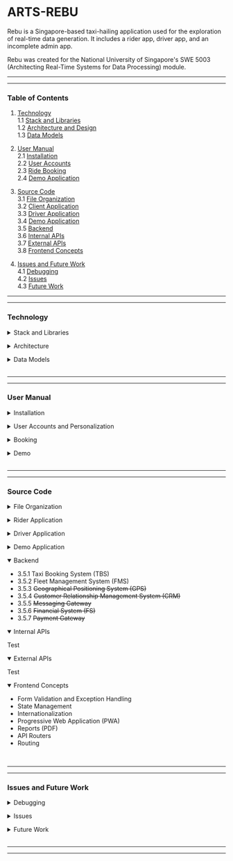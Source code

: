 <!-- Template: https://github.com/mvllow/next-pwa-template -->
<!-- Backend: https://www.youtube.com/watch?v=5PdEmeopJVQ -->

# ARTS-REBU

Rebu is a Singapore-based taxi-hailing application used for the exploration of real-time data generation. It includes a rider app, driver app, and an incomplete admin app.

Rebu was created for the National University of Singapore's SWE 5003 (Architecting Real-Time Systems for Data Processing) module.

---

---

### Table of Contents

1. [Technology](#technology)
   <br />1.1 [Stack and Libraries](#stack)
   <br />1.2 [Architecture and Design](#architecture)
   <br />1.3 [Data Models](#datamodel)

2. [User Manual](#usermanual)
   <br />2.1 [Installation](#installation)
   <br />2.2 [User Accounts](#accounts)
   <br />2.3 [Ride Booking](#booking)
   <br />2.4 [Demo Application](#demomanual)

3. [Source Code](#sourcecode)
   <br />3.1 [File Organization](#fileorganization)
   <br />3.2 [Client Application](#client)
   <br />3.3 [Driver Application](#driver)
   <br />3.4 [Demo Application](#demo)
   <br />3.5 [Backend](#backend)
   <br />3.6 [Internal APIs](#internalapis)
   <br />3.7 [External APIs](#externalapis)
   <br />3.8 [Frontend Concepts](#frontendconcepts)

4. [Issues and Future Work](#issues)
   <br />4.1 [Debugging](#debugging)
   <br />4.2 [Issues](#issues)
   <br />4.3 [Future Work](#futurework)

---

---

### Technology

<a id="stack"></a>

<details>
  <summary>Stack and Libraries</summary>

<br />**Tech Stack and Tools**

> Frontend: **NextJS** (13.4.1) [May 2023] <br />
> Backend: **Spring Boot** (3.0.6) [April 2023] <br />
> Real-Time Data: **Kafka** (3.0.7) [May 2023] <br />
> Batch Data: **MongoDB** <br />

<br />**Frontend Libraries**

Abstraction was generally avoided unless it was necessary or greatly reduced the amount of boilerplate code (for the sake of maintainability). Library selection is based off reputability according to number of installations (refer to the NPM Trends website) and TypeScript support

> Form Validation: `@hookform/resolvers`, `react-hook-form` <br />
> PDF Reports: `@progress/kendo-react-pdf` <br />
> Maps: `@react-gogle-maps/api`, `@googlemaps/markerclusterer` <br />
> Styling: `tailwindcss` <br />
> State Management: `recoil` <br />
> API Routing: `axios` <br />
> Websockets: `sockjs-client`, `stompjs` <br />
> PWA: `next-pwa`

<br />**Backend Libraries**

> Websockets: `spring-boot-starter-websocket`, `sockjs-client`, `stomp-websocket` <br />
> Real-Time Data: `spring-kafka` <br />
> Data Modelling: `lombok` <br />
> JSON Parsing: `gson`

<br />**External APIs**

The Fleet Management System (FMS) simulates taxi location by pulling taxi availability from the Singapore Government's open data API. This API returns a list of all available public taxis in the country and updates every 30 seconds

> Maps: **Google Maps API** (v3) <br />
> Fleet Management: **Taxi Availability API** (data.gov.sg)

  <br />

</details>

<a id="architecture"></a>

<details>
  <summary>Architecture</summary>

The architecture is event-based where each frontend application communicates with the backend through endpoints. The backend relays stream data back to the frontend via web sockets

</details>

<a id="datamodel"></a>

<details>
  <summary>Data Models</summary>

There are 5 MongoDB tables and 4 stream data models:

**MongoDB Models** (Batch Data)

These can be found in the backend through their respective folders

```js
Booking
  bookingID: integer
  messageSubmitedTime: long (ms since epoch)
  messageReceivedTime: long (ms since epoch)
  customerID: integer
  customerName: string
  phoneNumber: integer
  pickUpLocation: Location
  pickUpTime: long (ms since epoch)
  dropLocation: Location
  taxiType: 'regular' | 'plus'
  fareType: 'metered' | 'fixed'
  fare: string
  eta: integer (seconds) (unused)
  status: 'requested' | 'dispatched' | 'cancelled' | 'completed'
  driverID: integer
  sno: integer
  distance: float (meters)
  paymentMethod: string (cash or card number)
  dropTime: long (ms since epoch)
```

```js
Customer
  customerID: integer
  customerName: string
  memberCategory: string (unused)
  age: integer
  gender: string
  amountSpent: double (unused)
  address: string
  city: string (unused)
  countryCode: string (unused)
  contactTitle: string
  phoneNumber: integer
  email: string
  password: string
  phoneCountryCode: integer
  home: Location
  work: Location
  savedLocations: Location[]
  paymentMethods: []
    cardHolder: string
    cardNumber: long
    expiryDate: integer
    cvv: integer
    defaultPaymentMethod: boolean
```

```js
Location (subclass for Customer and Booking)
placeID: string (cachable key from Google Maps API) (unused)
lat: float
lng: float
postcode: string
address: string
placeName: string
```

```js
Driver;
driverID: integer;
driverName: string;
phoneNumber: integer;
rating: double;
```

```js
Review
  reviewID: integer (ID)
  customerID: integer
  driverID: integer
  messageReceivedTime: long (ms since epoch)
  rating: integer (1 to 5)
  reviewBody: string
  areasOfImprovement:
    cleanliness: boolean
    politeness: boolean
    punctuality: boolean
    bookingProcess: boolean
    waitTime: boolean
```

```js
Taxi;
sno: integer(ID);
taxiNumber: string;
taxiType: "plus" | "regular";
tmdtid: string;
taxiFeature: taxiMakeModel: string;
taxiPassengerCapacity: integer;
taxiColor: string;
registeredDrivers: [](unused);
driverID: integer;
driverName: string;
driverPhone: integer;
```

<i>\*sno = serial number; tmdtid may be a better key for auto-incrementing</i>

**Kafka Models** (Stream Data)

These are defined in the Kafka folder under `Kafka/models/`

```js
BookingEvent;
customerID: integer;
customerName: string;
phoneNumber: string;
taxiType: string;
fareType: string;
fare: double;
distance: double;
paymentMethod: string;
eta: double;
pickUpLocation: Location;
dropLocation: Location;
```

```js
DispatchEvent;
customerID: integer;
customerName: string;
customerPhoneNumber: integer;
status: string;
tmdtid: integer;
taxiNumber: string;
taxiPassengerCapacity: integer;
taxiMakeModel: string;
taxiColor: string;
driverID: integer;
driverName: string;
driverPhoneNumber: integer;
sno: integer;
rating: double;
```

```js
TaxiLocatorEvent;
tmdtid: integer;
driverID: integer;
taxiNumber: string;
availabilityStatus: boolean;
currentPosition: lat: float;
lng: float;
```

```js
ChatEvent
  recipientID: string ('d' + driverID or 'c' + customerID)
  type: string
  body: string
```

</details>

<br />

---

---

<a id="sourcecode"></a>

<a id="usermanual"></a>

### User Manual

<a id="installation"></a>

<details>
  <summary>Installation</summary>

This is a brief installation guide - refer to the detailed installation guide for help

**Pre-requisites**

- NPM, Node
- JDK
- VSCode
- Google Maps API Key
- Stub Data for Driver and Taxis

**Quick Guide**

1. Clone the project: `git clone https://github.com/suriarasai/ARTS-REBU.git`
2. Run `npm install` on the `customer-app`, `driver-app`, and `demo-app` (try running `npm run dev` on the `demo-app` to see if it renders)
3. Add `.env.local` into the root directory of each of the above apps and populate it with `NEXT_PUBLIC_GOOGLE_MAPS_API_KEY=[APIKEY]`
4. Configure the MongoDB connection by creating `.env` at `src/main/resources/.env` with the following:

```java
MONGO_DATABASE="rebu"
MONGO_USER=""
MONGO_PASSWORD=""
MONGO_CLUSTER="localhost:27017"
```

5. Install Kafka and configure the environment variables. Restart the PC if necessary
6. Start the Zookeeper server via PowerShell. Point the following command at where Kafka was installed

```java
zookeeper-server-start.bat D:\\kafka\\config\\zookeeper.properties
```

7. Start the Kafka server in a new PowerShell terminal (mind the path):

```java
kafka-server-start.bat D:\\kafka\\config\\server.properties
```

8. Install MongoDB Community Server with MongoDB Compass
9. Using MongoDB Compass, create a new database, `rebu`, and add 5 empty collections: `Booking`, `Customer`, `Driver`, `Review`, and `Taxi`
10. Import the stub data into the `Driver` and `Taxi` collections
11. Run the main Java method, `src/main/java/com/rebu/RebuApplication.java`, using the play button on the top right
12. Run `npm run dev` on the remaining apps (`customer-app` and `driver-app`) then open `localhost:3000` (and 3001, 3002)
13. Optional: Install the customer application as a PWA using the icon in the browser's search bar

</details>

<a id="accounts"></a>

<details>
  <summary>User Accounts and Personalization</summary>
  
  <br />

**Registration**: The landing screen on startup is sign-in or register screen. Enter a phone number and if it's not recognized, then the user will be routed through the registration process. Bypass the OTP screen by clicking the next button then fill in the account details

\*Note: Do not enter any real passwords as there's no encryption on the passwords - they're stored as-inputted

**Sign In**: Sign in can be completed via phone number or email/password. Upon successfully signing in, the user data is cached in `localstorage` so refreshing the page or closing and re-opening the application will not prompt the user to sign-in again

**Account Settings**: Account settings can be modified through the settings screen by clicking on the user profile at the top. Modify the desired fields and press the save button

**Payment Methods**: Payment methods can be accessed through the settings screen. From here, users can add a card, change the default card, and remove a card

**Saved Locations**: Users can also optionally add saved locations to make searching for locations quicker. It is possible to set a `Home` and `Work` location, as well as a general list of favourited locations. Add a location using the autocomplete search bar at the top of the screen and click on the suggested address to register the change

</details>

<a id="booking"></a>

<details>
  <summary>Booking</summary>
  
<br />

**Map Interface**: Upon landing on the map screen, the user will be able to see markers of saved locations (if applicable), nearby taxi stands, and the user's current location. The 2 buttons on the right side of the screen are used for toggling points of interest, or for panning to the user's location

**Inputting Origin and Destination Locations**: There are 3 options for location input:

1. Entering an address into the autocomplete search bar
2. Clicking on a saved location in the expanded search UI
3. Selecting the 'Choose Location on the Map' option in the expanded search UI

Once the destination address is inputted, a confirmation button will appear to start the booking process. Leaving the origin address blank will default it to the user's current location

**Taxi Selection**: There are 2 taxi types - `regular` and `plus`, which differ in fare and number of seats. Users can view the origin/destination locations, select their desired taxi type, and edit the payment method before confirming the trip.

> *Note: Before confirming the trip, the user should sign into the driver application. Hover over a nearby taxi on the customer application to see the corresponding driver ID and sign into that driver's account then wait on the trips screen before confirming on the customer application. <span style="color:red">This must be done within 30 seconds</span> from the time of confirming the route to confirming the taxi selection. This is because the nearby taxis are computed in real-time and refreshed every 30 seconds (around the <span style="color:red">:15 and :45 second mark</span>). A good way to time it is to open the computer or online clock and start around the :22 or :50 second point to guarentee getting up-to-date information on which drivers are nearby (booking events are only sent to the nearest 6 drivers)

**Matching**: Users will wait at this screen until a nearby driver approves the booking request. Users can cancel at any time using the red button on the top left of the screen

*Note: Clicking on the magnifying glass icon will mock a driver and begin the trip


**Live Trip**: Once a taxi is dispatched, users will be given the taxi/driver information, estimated arrival time (ETA), and projected route the taxi driver will take. There will be 2 notifications when the driver is approaching the pickup location and after they arrive.

Once the taxi arrives at the user location, they will wait and confirm the pickup, then move toward the destination. At this stage, the user is given the option to submit a rating of the trip

\*Note: The chat/call buttons have no functionality

**Arrival**: On arrival, the user is given options to review the receipt and to rate the trip. The receipt may be accessed in the trip history screen, and can be downloaded as a PDF file.

\*Note: The print and share buttons do not have functionality for the receipt

</details>

<a id="demomanual"></a>

<details>
  <summary>Demo</summary>
  
  The demo application is an incomplete work that attempted to create a visual simulation engine that continuously generates stream data and renders it into a map interface. The implemented features are listed:

**(Route) Optimization**: This is a showcase of the Google Maps Routes API which returns a traffic-aware route between 2 locations. Users can drag and drop either of the origin/destination markers to re-compute the route. A traffic layer is also available to show country-wide traffic conditions. The top left panel displays the trip distance and time.

**(Fare) Calculation**: This is a quote engine that estimates the fare based on the time, origin, destination, and taxi type. It shows a fare breakdown upon computation

**(Matching) Visualizer**: This tool features a mocked user marker that can be dragged around the map. Upon releasing the marker at a desired location, the system will compute the nearest taxis and which ones are matched to the rider. The different marker colors indicate the taxi type and the large red circle represents the search radius. Clicking on any of the markers will open it with information on its coordinates, distance, and ETA

**(Trips) Generator**: This tool generates booking requests every second. Requested trips are randomly dispatched with a 50% chance, and dispatched trips are randomly completed (and removed) with a 20% chance, every second

**(Simulation) Interface**: This shows the location of all the taxis in Singapore through various tools such as sparse/dense clustering, heatmaps, and a traffic layer. There is also an incomplete geo-fencing tool that renders a reshapable square onto the map. This is intended to be used to filter the data streams based on the coordinates contained inside the shape. Hovering over any of the individual taxi markers will generate an infowindow on the taxi/driver information (this requires the server to be running)

</details>

<br />

---

---

### Source Code

<a id="fileorganization"></a>

<details>
  <summary>File Organization</summary>
  
**High-level overview**

```
| customer-app/ (Rider app frontend)
| data-models/ (Documentation on API I/O)
| demo-app/ (Demo app frontend w/WIP Simulator)
| driver-app/ (Driver app frontend)
| src/ (Backend)
```

**General Frontend Setup**

```
| api/ (API configuration)
| components/ (Components that render onto the pages)
| pages/ (Pages to be routed to)
| styles/
| - globals.css (Global styling)
| - maps.json (Styling for Google Maps interface)
| constants.tsx (Constant values)
| server.tsx (API router)
| state.tsx (Global state accessors via Recoil)
| types.tsx (Custom types for TypeScript)
```

**Backend Setup**

The backend code is primarily data classes for storing data in MongoDB. The `resources/` folder also contains configuration for the MongoDB and Kafka connections

```
src/main/java/com/rebu
| Booking/
| config/ (Web socket configuration)
| Customer/
| Driver/
| Kafka/
| - Models/ (Stream data models)
| Review/
| Taxi/
| RebuApplication.java
```

Each data class follows the MVC (Model, View, Controller) structure. For example, the `Customer` folder:

```
Customer
| Customer.java (Main data class)
| CustomerController.java (API routing)
| CustomerRepository.java (Custom queries)
| CustomerService.java (Data processing)
| HelperClasses.java (Custom data objects that comprise Customer.java)
```

</details>

<a id="client"></a>

<details>
  <summary>Rider Application</summary>

This section will go overview each of the functional requirements. Optional features (section 3.4) were not implemented

```
customer-app/pages/
| accountSettings.tsx (Account Settings)
| activity.tsx (Trip History)
| home.tsx (Home Screen after sign-in)
| index.tsx (Sign In)
| managePayment.tsx (Payment Methods)
| map.tsx (Map Interface)
| notifications.tsx (Placeholder screen)
| registration.tsx (Registration)
| rewardPoints.tsx (Placeholder screen)
| savedPlaces.tsx (Manage Saved Places)
| settings.tsx (Settings)
```

```
customer-app/components/
| account/ (Account-related components, ex. forms)
| Map/ (Booking components)
| payment/ (Payment components)
| ui/ (Re-used components, ex. nav bar, buffer screens)
```

**3.3.1-2 User Registration and Login**

- `pages/index.tsx`
- `pages/registration`
- `components/account/`

The UI component consists of the login screen (by phone or by email) and the registration screen. Below is the general process:

1. User inputs their phone number. If the number is recognized, they will be signed in, otherwise the user will be routed to the registration process. Form validation will be covered in the [frontend concepts](#frontendconcepts) section
2. (Skip the OTP screen by pressing the next button)

<br />

**3.3.3 Display Profile**

- `pages/settings.tsx`
- `pages/accountSettings.tsx`

Account settings re-use the registration form components to modify account information. Except, since the user information is already known, the `accountSettings` page is able to pre-populate the form elements so that users can directly change the field they want rather than update the entire form.

**3.3.4 Book Taxi**

- `pages/map.tsx`
- `components/Map/TripScreens/`

The booking process follows:

1. **Location input** (via search, saved location, or map click): Once the destination location is inputted, a button will appear to confirm the trip. A blank origin location will default to the user's current location
2. **Taxi selection and payment method**: Several processes occur at this screen:

- 6 nearby taxis are rendered and this data comes from the Singapore Government's Taxi Availability API
- Taxi ETA for each taxi type is calculated based on the nearby taxis in range
- A traffic-aware, optimized route is rendered from the origin to destination locations. This API also returns the trip duration/distance
- Fare calculation for each taxi type

3. **Matching**: Waiting for a nearby driver to accept the booking request. <span style="color: red">For demonstration purposes, it is possible to bypass the matching process by clicking on the magnifying glass icon</span>
4. **Live trip**: Step-by-step:

- Driver approves the trip and is dispatched. Driver, taxi, and ETA information are sent to the customer
- Driver streams their location to the customer throughout the journey. This causes the taxi marker to move based on the taxi locator stream events
- Taxi ETA is updated every minute. At 1 and 0 minutes remaining, there are proximity notifications reminding clients to get ready or board the taxi
- On arrival to the customer's location, the pickup is confirmed by the driver and the taxi starts moving toward the destination. The customer is given the option to rate the trip

5. **Arrival**: After the driver confirms the dropoff, the trip is considered complete and the customer can view the trip receipt (and download it) and rate the trip before returning to the main booking screen

**3.3.5 Make a Payment**

- `pages/managePayment.tsx`
- `components/payment/`

The default payment method is cash, but users may add payment cards through the manage payments screen. There are also options to remove payment methods and change the default payment method

**3.3.6 <del>Route Choices</del>**

There are no route choices, but the customer is provided a traffic-optimized route and is able to track the taxi throughout the journey

**3.3.7 View Trip History**

- `pages/activity.tsx`

This feature queries booking events by the user's ID and renders by time and trip status (ex. completed/cancelled)

**3.3.8 Places of Interest**

- Frontend: `components/Map/Controls/buttons.tsx (TogglePOI)`
- Styling: `styles/maps.json`
- Logic: `components/Map/utils/poi.tsx`

Places of interest are toggled by updating the map's `styles` property.

**3.3.9 Print Receipts**

- `components/Map/TripScreens/Arrival/Receipt.tsx`

Receipts are shown upon ride completion or by clicking on a trip in the trip history UI. The inputs to this function is the bookingID, which is used to get trip, driver, and taxi information

The receipt can be downloaded as a PDF. This is done via the `@progress/kendo-react-pdf` library which reads the DOM to generate a PDF

**3.3.10 Driver Review**

- `components/Map/TripScreens/Arrival/Rating.tsx`

The rating form appears during the live trip and arrival screens. Users can rate the driver (1-5) and offer suggestions from a multi-select list of common criticisms and/or text field.

The form submission is sent to the MongoDB database in the `Reviews` table. The driverID is automatically reported but the submitted rating does not update the driver's overall rating

**3.3.11 <del>Notifications Feature</del>**

The notifications are limited to the taxi proximity notifications that trigger based on the estimated arrival time to the customer's location.

**3.4.1 <del>In-app Chat and Calling</del>**

**3.4.2 <del>Emergency SOS</del>**

**3.4.3 <del>Share Ride</del>**

**3.4.4 <del>Interactive Map</del>**

**3.4.5 <del>Track Driver</del>**

**3.4.6 <del>View Proposed Fare Table</del>**

</details>

<a id="driver"></a>

<details>
  <summary>Driver Application</summary>
  
  The `driver-app` is a very simple application for producing/consuming stream events

**Sign In**: The sign-in page is the first page and the only required field is the driverID. Enter an integer from 1 to 3000. The selected driver will correspond with the index in the stub data

Driver information can be viewed at the settings screen, as well as the option to sign out. It is impossible to modify the driver data from within the application.

Note: Unlike the customer application, the driver data is not actively cached and restored on page refresh. Therefore, refreshing the application at any point may cause the application to crash, at which point the best solution is to either reopen the app or sign out and sign in again

**Internationalization**: A unique trait of the driver application is language support, or internationalization. There is language support for English (default), Chinese, and Japanese. These can be toggled using the Earth icon on the bottom right corner of the sign in screen. Notice how the URL gets the localization appended (ie. `/zh`, `/ja`)

Internationalization is done through a NextJS configuration at `next.config.js` and dictionaries (ex. `locales/zh`).

```js
driver-app/next.config.js

module.exports = withPWA({
...
  i18n: {
    locales: ["en", "zh", "jp"],
    defaultLocale: "en",
  },
});
```

The user's language preference is set in the main screen and accessed by the `router`

```js
const router = useRouter();
const { locale } = router;
const lang = locale === "en" ? en : locale === "zh" ? zh : ja;
```

This is a simple solution and appropriate for smaller applications, but the NextJS documentation offers an alternate solution using [middleware](https://nextjs.org/docs/app/building-your-application/routing/internationalization). 


**Trips**: The booking lifecycle is as follows:

1. The driver waits at the `Trips` screen for a booking request (they only listen to nearby requests). Once a request appears, they can view the booking information and approve the request (thereby sending a dispatch event to the customer that contains the driver/taxi information)
2. The driver is routed to the `Maps` screen where the routes to the user and destination are calculated
3. After pressing the confirm route button, the driver will start moving toward the client and continuously stream their location
4. On arrival, the driver will send an arrival event (via the chat stream), pause and wait for the customer to board
5. Once boarded, the driver will confirm the pickup and proceed toward the destination
6. Once at the destination, the driver will confirm the dropoff via another message on the chat stream, then stop sharing their location
* At any time, if the customer cancels, the driver will receive a cancellation event through the chat stream which will cease their movement and remove the route polylines from the map

</details>

<a id="demo"></a>

<details>
  <summary>Demo Application</summary>

The purpose of the demo application is to serve as a playground to demonstrate backend processes and attempt to simulate driver-customer interactions. It runs independently and does not require the backend to be operating

<br />**(Fare) Fare Calculator**

This tool computes the fixed fare between 2 locations. The inputs are:

- Taxi Type (regular/plus)
- Pickup Time (regular/peak/night)
- Origin Location Postcode
- Destination Location Postcode
- Distance (auto-calculated)

The fare calculation, `components/fareCalculator/computeFare.tsx`, is based on [LTA's](https://www.lta.gov.sg/content/ltagov/en/getting_around/taxis_private_hire_cars/taxi_fares_payment_methods.html) and considers the following:

|                          | Base           | Plus Type       | Peak Period       | Night Time        |
| ------------------------ | -------------- | --------------- | ----------------- | ----------------- |
| Base Fare                | $2             | +$1             | +$2               |
| Minimum Fare             | $5             | +$2             |
| Distance-based Unit Fare | $0.25 per 400m | +$0.09 per 400m |
| Peak Periods             |                |                 | +25% metered fare | +50% metered fare |
| Location Surcharge\*     | $3 to $7       |
| Temporary Surcharge      | $0.02 per km   |
| Booking Fee              | $2.3           | +$1.2           | +$2.3             | +$2               |
| Cancellation Fee         | $2             | +$2             | +$4               | +$1               |

<i>\*Location surcharge is based on both origin and destination postcodes. Rates are stored in the `locationSurchageMap` variable, in the same file as the calculator</i>

<br />**(Routes) Route Optimization**

Google Maps offers an [advanced route API](https://developers.google.com/maps/documentation/routes/overview) that returns a traffic-aware route (ie. list of coordinates), trip distance, and trip duration.

How to Use: Drag and drop either of the origin/destination markers around the map

Note: This API is fairly expensive at [$0.015 USD per request](https://developers.google.com/maps/documentation/routes/usage-and-billing) because it returns traffic conditions

<br />**(Matching) Matching and Taxi ETA**

This tool helps visualize the matching process:

1. Retrieve the locations of all available taxis in Singapore (ie. a list of coordinates)
2. Assign driver IDs (and taxi IDs, assuming they're the same) to each taxi according to the index at which they're returned
3. Compute which ones are closest to the customer via straight-line lat/lng difference
4. Simulation: While rendering the nearby taxi markers, randomly assign 50% of the markers to be red (ie. plus type) or yellow (ie. regular type). In the customer application, each taxiID is querried to determine the taxi type, but this step is mocked for the demo app
5. Click on any of the taxi markers to view the straight line distance and estimated arrival time. The distance in meters is approximated by multiplying the lat/lng difference by 111190. ETA is also estimated by multiplying the distance by a certain factor
* Taxi ETA for a certain taxi type is computed as the average ETA of that specific taxi type within the 6 nearest taxis

How to use: Drag and drop the user marker to anywhere on the map (including the ocean!). The nearby taxis are re-calculated to determine the new matching

<br />**(Simulation) Visualization Tools**: This map interface demonstrates several tools offered by the Google Maps API:

* K-Means clustering (sparse, dense, none): groups taxis together and show the cluster sizes. Note that the 'none' option is very taxing because it's rendering around 1500-3000 markers onto the map. The total number of taxis can be found by zooming out (until the entire country is visible) as the cluster count changes based on zoom level
* Traffic layer: shows traffic conditions 
* Heat map: Similar to clustering but uses a color scale to measure taxi density rather than clusters and numbers
* Geo-fencing: 

Hovering over any taxi marker will create an infoWindow that shows the taxi/driver information (again, assuming the driverID and taxiID are equal). This is the only database dependency that the demo-app has - all other features will run properly without the Kafka, Mongo, or Spring Boot servers

<br />**(Trips) Data Generator**

</details>

<a id="backend"></a>

<details open>
  <summary>Backend</summary>

- 3.5.1 Taxi Booking System (TBS)
- 3.5.2 Fleet Management System (FMS)
- 3.5.3 <del>Geographical Positioning System (GPS)</del>
- 3.5.4 <del>Customer Relationship Management System (CRM)</del>
- 3.5.5 <del>Messaging Gateway</del>
- 3.5.6 <del>Financial System (FS)</del>
- 3.5.7 <del>Payment Gateway</del>

</details>

<a id="internalapis"></a>

<details open>
<summary>Internal APIs</summary>

Test

</details>

<a id="externalapis"></a>

<details open>
<summary>External APIs</summary>

Test

</details>

<a id="frontendconcepts"></a>

<details open>
  <summary>Frontend Concepts</summary>
  
  * Form Validation and Exception Handling
  * State Management
  * Internationalization
  * Progressive Web Application (PWA)
  * Reports (PDF)
  * API Routers
  * Routing

</details>

<br />

---

---

<a id="issues"></a>

### Issues and Future Work

<a id="debugging"></a>

<details>
  <summary>Debugging</summary>
  Remember to check the terminal or do inspect element on the webpage!

  <br />
  
  **First Aid**: 
  
  * Refresh the page using `Ctrl+R`. This clears all the state variables, including global ones, but does not clear cached values in `localstorage`
  * Close and re-open the app
  * Kill the terminals and restart them (backend, frontend, Kafka)
  
  **Frontend**:
  
  * Markers/components are not rendering: Refresh the page and inspect element for errors. This may happen because actions were performed that caused a re-render before the map finished loading 
  * `Google is not defined`: This happens when trying to access the google namespace (ex. google.maps.Map) before the JS loader has finished loading google. It's the same as trying to access an object before declaring it so this process must be somehow delayed. For example, declaring it as null and assigning its value in a callback function after the map is loaded
  * `Socket connection has not been closed`: This happens mostly in development when a page is refreshed while the socket is active. Ensure there's a listener in the socket's useEffect connection for cleanup (ie. disconnection) and refresh the screen
  * Google Maps API not loading: The API key may expire or not have the user's IP/domain whitelisted. Confirm with the administrator that the API key is up to date and configured properly
  * Google Maps API crashing: If a directions/routes/geocoding/autocomplete API request fails, it may be because either of the inputted locations are invalid. Check the detailed response object via inspect element and choose a new location input to see if this resolves the issue

**Backend**: Since the majority of the logic is contaied in the frontend, the backend tends to crash infrequently. Most of the time, it's because data being sent to the backend is in an incorrect format and in this case, it will be helpful to use Postman to test the endpoints

</details>

<a id="issues"></a>

<details>
  <summary>Issues</summary>

  <br />

**Retrieving Place Names from Google Maps**: The autocomplete search bar currently returns the address of a location rather than the place name. This is because not every location on Google Maps has a corresponding place name, so the response data model is inconsistent. For example, setting a location by map click would return the address at that specific coordinate rather than search for the nearest point of interest.

**Isolating Logic to Backend**: A major issue is that Rebu's logic is primarily stored on the frontend (ie. presentation layer). For example, the fare calculation and external API calls to Google Maps. In production, this is a security risk as frontend code is not as secure as the backend code

**Error Handling**: Rebu's event-based architecture is heavily reliant on API calls, which implies a demand for error handling. For example, using NextJS's [Error Boundary](https://react.dev/reference/react/Component#catching-rendering-errors-with-an-error-boundary) custom hook or even simple `try... catch...` statements.

**TypeScript: Type-hinting**: Using `any` types is generally a bad practice as it defeats the purpose of type hinting. However, it may also be difficult to identify a variable's type, especially if it comes from an external library. For example, a Google Map interface has the `google.maps.Map` type while a React useState setter uses `React.Dispatch<React.SetStateAction<[Type]>>`. Therefore, it is important to ensure the frontend libraries are TypeScript-compatible (which is normally indicated by a `@types/[library]` package in the `package.json` file)

</details>

<a id="futurework"></a>

<details>
  <summary>Future Work</summary>

  <br />

**Unit/Integration Testing**: Tying in with the need for error handling, unit testing is an important part of development for catching errors in development. This is especially applicable for Rebu which has scaled in size and become convoluted with 3 frontend applications. For example, changing a single key name in the backend (ex. tmdtid) can lead to crashes in another application or component rather than the intended target.

**TypeScript: OOP**: TypeScript provides tools for object-orientated programming. Rebu uses this in the demo app to represent booking objects, but this concept can be extended to all custom objects like booking, dispatch, chat, and taxi locator events to reduce redundant code

**Simulation**: The current simulation is incomplete as the event generator and map interface are still separate. More work must also be done on the event generator as drivers are randomly matched to customers. Instead, only nearby drivers should be considered for matching

**Analytics**: The demo application provides an interface for creating dashboards of the stream data. One tool of interest is the `Simulation` UI's `Geofencing` tool which generates a draggable and adjustable rectangle on the map. [This example](https://developers.google.com/maps/documentation/javascript/examples/poly-containsLocation) shows how shapes can be used for geofencing via the `containsLocation([latLng])` method, to detect whether a coordinate is contained within the geofenced region. This can be used to filter the data stream and gather analytics in a specific area

**Driver App - Reading Streams from Beginning**: Currently driver application only reads messages when they are waiting on the trip UI. If they leave the screen, they will lose access to the pending booking requests. Instead, the WebSocket should be open for as long as the driver's status is 'available' - or rather, as soon as they log in, so that the driver can see all available booking requests

**KafkaJS**: Kafka has several npm libraries that can integrate with Kafka to produce/consume events. [KafkaJS](https://www.npmjs.com/package/kafkajs#getting-started) is one of the more popular examples. Incorporating this library would require using a NodeJS backend but eliminates the need for a WebSocket between NextJS and the existing Spring Boot backend

**kSQL**: Kafka has a real-time database known as [kSQL](https://www.confluent.io/blog/ksql-streaming-sql-for-apache-kafka/) which is very helpful for filtering stream data. This is particularly useful for private communication between a matched driver and their client, and for removing booking stream events once a driver accepts (to prevent double bookings)

**MongoDB Connector**: Kafka has a [connector](https://www.mongodb.com/docs/kafka-connector/current/) to MongoDB where stream data can be written to MongoDB. This may be useful for analytics or a better visualization of the data streams

**Buffer Screens**: Certain screens take longer to load, in particular, the map interface. Rebu does use loading screens in many of such pages, but buffer screens can also be implemented for components. For example, the taxi selection component also takes a long time to load so a loading element can be applied to this specific component. NextJS provides a [Suspense](https://nextjs.org/docs/app/building-your-application/routing/loading-ui-and-streaming) component for this purpose

**Chat Stream**: Chat channels between customers and drivers are another application of real-time data. The frontend has icons in the live trip UI as well as an existing chat stream to facilitate this feature. However, the current chat stream is used for sending trip details such as driver arrival and customer trip cancellation so it may need to be remodelled

</details>

<br />

---

---
